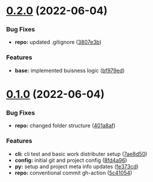 # [0.2.0](https://github.com/umgbhalla/py-ld/compare/v0.1.0...v0.2.0) (2022-06-04)


### Bug Fixes

* **repo:** updated .gitignore ([3807e3b](https://github.com/umgbhalla/py-ld/commit/3807e3b683bce5381add0ff8f36520e16f3752fc))


### Features

* **base:** implemented buisness logic ([bf979ed](https://github.com/umgbhalla/py-ld/commit/bf979edf5d104dcfba5f4bd7b8fb14f137f722b0))



# [0.1.0](https://github.com/umgbhalla/py-ld/compare/8fd4a963f06a46e46fbca7111854e525f8a3dd40...v0.1.0) (2022-06-04)


### Bug Fixes

* **repo:** changed folder structure ([401a8af](https://github.com/umgbhalla/py-ld/commit/401a8af687298ac2c4f17bd1414af1d694abc9c7))


### Features

* **cli:** cli test and basic work distributer setup ([7ae8d50](https://github.com/umgbhalla/py-ld/commit/7ae8d5016306f79a2ee16a316014d706a967c21f))
* **config:** initial git and project config ([8fd4a96](https://github.com/umgbhalla/py-ld/commit/8fd4a963f06a46e46fbca7111854e525f8a3dd40))
* **py:** setup and project meta info updates ([fe373cd](https://github.com/umgbhalla/py-ld/commit/fe373cd798de19420a745b313fc5282d22d5eb22))
* **repo:** conventional commit gh-action ([5c41054](https://github.com/umgbhalla/py-ld/commit/5c41054f9cc7526116f7a4d6c432d3f95f8d6058))



